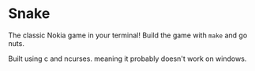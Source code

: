 # Snake

The classic Nokia game in your terminal! Build the game with `make` and 
go nuts. 

Built using c and ncurses. meaning it probably doesn't work on windows.
